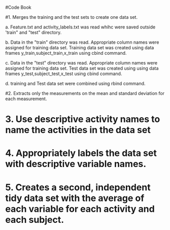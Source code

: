 #Code Book
    
    
#1. Merges the training and the test sets to create one data set.

a. Feature.txt and activity_labels.txt was read whihc were saved outside 'train" and "test" directory.

b.  Data in the "train" directory was read. Appropriate column names were assigned for training data set. Training data set     was created using data frames y_train,subject_train,x_train using cbind command.

c. Data in the "test" directory was read. Appropriate column names were assigned for training data set. Test data set was      created using using data frames y_test,subject_test,x_test using cbind command. 

d. training and Test data set were combined using rbind command.

#2. Extracts only the measurements on the mean and standard deviation for each measurement. 

    
    
# 3. Use descriptive activity names to name the activities in the data set




# 4. Appropriately labels the data set with descriptive variable names. 


# 5. Creates a second, independent tidy data set with the average of each variable for each activity and each subject.


